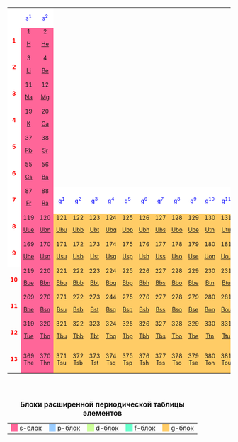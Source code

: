 <div style="overflow:auto">
<table border="0" cellpadding="0" cellspacing="1" style="font-size:90%; text-align:center">
<caption><b>Расширенная периодическая таблица элементов</b>
</caption>
<tbody><tr>
<td style="background-color:#FFFFFF" width="8%">
<p>&nbsp;&nbsp;&nbsp;&nbsp;&nbsp;
</p>
</td>
<td width="15%" style="background-color:#FFFFFF"><font color="#0000FF">s<sup>1</sup></font>
</td>
<td width="5%" style="background-color:#FFFFFF"><font color="#0000FF">s<sup>2</sup></font>
</td></tr>
<tr>
<td style="background-color:#FFFFFF" width="8%"><b><font color="#FF0000">1</font></b>
</td>
<td width="5%" style="background-color:#FF6699">1<br>
<p><a href="https://es.wikipedia.org/wiki/Hidr%C3%B3geno" title="Hidrógeno">H</a>
</p>
</td>
<td width="5%" style="background-color:#FF6699">2<br>
<p><a href="https://es.wikipedia.org/wiki/Helio" title="Helio">He</a>
</p>
</td>
<td width="2%" colspan="42">
</td>
<td width="5%" style="background-color:#FFFFFF"><font color="#0000FF">p<sup>1</sup></font>
</td>
<td width="5%" style="background-color:#FFFFFF"><font color="#0000FF">p<sup>2</sup></font>
</td>
<td width="5%" style="background-color:#FFFFFF"><font color="#0000FF">p<sup>3</sup></font>
</td>
<td width="5%" style="background-color:#FFFFFF"><font color="#0000FF">p<sup>4</sup></font>
</td>
<td width="5%" style="background-color:#FFFFFF"><font color="#0000FF">p<sup>5</sup></font>
</td>
<td width="5%" style="background-color:#FFFFFF"><font color="#0000FF">p<sup>6</sup></font>
</td></tr>
<tr>
<td style="background-color:#FFFFFF" width="8%"><b><font color="#FF0000">2</font></b>
</td>
<td width="5%" style="background-color:#FF6699">3<br>
<p><a href="https://es.wikipedia.org/wiki/Litio" title="Litio">Li</a>
</p>
</td>
<td width="5%" style="background-color:#FF6699">4<br>
<p><a href="https://es.wikipedia.org/wiki/Berilio" title="Berilio">Be</a>
</p>
</td>
<td width="2%" colspan="42">
</td>
<td width="5%" style="background-color:#99CCFF">5<br>
<p><a href="https://es.wikipedia.org/wiki/Boro" title="Boro">B</a>
</p>
</td>
<td width="5%" style="background-color:#99CCFF">6<br>
<p><a href="https://es.wikipedia.org/wiki/Carbono" title="Carbono">C</a>
</p>
</td>
<td width="5%" style="background-color:#99CCFF">7<br>
<p><a href="https://es.wikipedia.org/wiki/Nitr%C3%B3geno" title="Nitrógeno">N</a>
</p>
</td>
<td width="5%" style="background-color:#99CCFF">8<br>
<p><a href="https://es.wikipedia.org/wiki/Ox%C3%ADgeno" title="Oxígeno">O</a>
</p>
</td>
<td width="5%" style="background-color:#99CCFF">9<br>
<p><a href="https://es.wikipedia.org/wiki/Fl%C3%BAor" title="Flúor">F</a>
</p>
</td>
<td width="5%" style="background-color:#99CCFF">10<br>
<p><a href="https://es.wikipedia.org/wiki/Ne%C3%B3n" title="Neón">Ne</a>
</p>
</td></tr>
<tr>
<td style="background-color:#FFFFFF" width="8%"><b><font color="#FF0000">3</font></b>
</td>
<td width="5%" style="background-color:#FF6699">11<br>
<p><a href="https://es.wikipedia.org/wiki/Sodio" title="Sodio">Na</a>
</p>
</td>
<td width="5%" style="background-color:#FF6699">12<br>
<p><a href="https://es.wikipedia.org/wiki/Magnesio" title="Magnesio">Mg</a>
</p>
</td>
<td width="2%" colspan="32">
</td>
<td width="5%" style="background-color:#FFFFFF"><font color="#0000FF">d<sup>1</sup></font>
</td>
<td width="5%" style="background-color:#FFFFFF"><font color="#0000FF">d<sup>2</sup></font>
</td>
<td width="5%" style="background-color:#FFFFFF"><font color="#0000FF">d<sup>3</sup></font>
</td>
<td width="5%" style="background-color:#FFFFFF"><font color="#0000FF">d<sup>4</sup></font>
</td>
<td width="5%"><font color="#0000FF">d<sup>5</sup></font>
</td>
<td width="5%" style="background-color:#FFFFFF"><font color="#0000FF">d<sup>6</sup></font>
</td>
<td width="5%" style="background-color:#FFFFFF"><font color="#0000FF">d<sup>7</sup></font>
</td>
<td width="5%" style="background-color:#FFFFFF"><font color="#0000FF">d<sup>8</sup></font>
</td>
<td width="5%" style="background-color:#FFFFFF"><font color="#0000FF">d<sup>9</sup></font>
</td>
<td width="5%" style="background-color:#FFFFFF"><font color="#0000FF">d<sup>10</sup></font>
</td>
<td width="5%" style="background-color:#99CCFF">13<br>
<p><a href="https://es.wikipedia.org/wiki/Aluminio" title="Aluminio">Al</a>
</p>
</td>
<td width="5%" style="background-color:#99CCFF">14<br>
<p><a href="https://es.wikipedia.org/wiki/Silicio" title="Silicio">Si</a>
</p>
</td>
<td width="5%" style="background-color:#99CCFF">15<br>
<p><a href="https://es.wikipedia.org/wiki/F%C3%B3sforo" title="Fósforo">P</a>
</p>
</td>
<td width="5%" style="background-color:#99CCFF">16<br>
<p><a href="https://es.wikipedia.org/wiki/Azufre" title="Azufre">S</a>
</p>
</td>
<td width="5%" style="background-color:#99CCFF">17<br>
<p><a href="https://es.wikipedia.org/wiki/Cloro" title="Cloro">Cl</a>
</p>
</td>
<td width="5%" style="background-color:#99CCFF">18<br>
<p><a href="https://es.wikipedia.org/wiki/Arg%C3%B3n" title="Argón">Ar</a>
</p>
</td></tr>
<tr>
<td style="background-color:#FFFFFF" width="8%"><b><font color="#FF0000">4</font></b>
</td>
<td width="5%" style="background-color:#FF6699">19<br>
<p><a href="https://es.wikipedia.org/wiki/Potasio" title="Potasio">K</a>
</p>
</td>
<td width="5%" style="background-color:#FF6699">20<br>
<p><a href="https://es.wikipedia.org/wiki/Calcio" title="Calcio">Ca</a>
</p>
</td>
<td width="2%" colspan="32">
</td>
<td width="5%" style="background-color:#CCFF99">21<br>
<p><a href="https://es.wikipedia.org/wiki/Escandio" title="Escandio">Sc</a>
</p>
</td>
<td width="5%" style="background-color:#CCFF99">22<br>
<p><a href="https://es.wikipedia.org/wiki/Titanio" title="Titanio">Ti</a>
</p>
</td>
<td width="5%" style="background-color:#CCFF99">23<br>
<p><a href="https://es.wikipedia.org/wiki/Vanadio" title="Vanadio">V</a>
</p>
</td>
<td width="5%" style="background-color:#CCFF99">24<br>
<p><a href="https://es.wikipedia.org/wiki/Cromo" title="Cromo">Cr</a>
</p>
</td>
<td width="5%" style="background-color:#CCFF99">25<br>
<p><a href="https://es.wikipedia.org/wiki/Manganeso" title="Manganeso">Mn</a>
</p>
</td>
<td width="5%" style="background-color:#CCFF99">26<br>
<p><a href="https://es.wikipedia.org/wiki/Hierro" title="Hierro">Fe</a>
</p>
</td>
<td width="5%" style="background-color:#CCFF99">27<br>
<p><a href="https://es.wikipedia.org/wiki/Cobalto" title="Cobalto">Co</a>
</p>
</td>
<td width="5%" style="background-color:#CCFF99">28<br>
<p><a href="https://es.wikipedia.org/wiki/N%C3%ADquel" title="Níquel">Ni</a>
</p>
</td>
<td width="5%" style="background-color:#CCFF99">29<br>
<p><a href="https://es.wikipedia.org/wiki/Cobre" title="Cobre">Cu</a>
</p>
</td>
<td width="5%" style="background-color:#CCFF99">30<br>
<p><a href="https://es.wikipedia.org/wiki/Zinc" title="Zinc">Zn</a>
</p>
</td>
<td width="5%" style="background-color:#99CCFF">31<br>
<p><a href="https://es.wikipedia.org/wiki/Galio" title="Galio">Ga</a>
</p>
</td>
<td width="5%" style="background-color:#99CCFF">32<br>
<p><a href="https://es.wikipedia.org/wiki/Germanio" title="Germanio">Ge</a>
</p>
</td>
<td width="5%" style="background-color:#99CCFF">33<br>
<p><a href="https://es.wikipedia.org/wiki/Ars%C3%A9nico" title="Arsénico">As</a>
</p>
</td>
<td width="5%" style="background-color:#99CCFF">34<br>
<p><a href="https://es.wikipedia.org/wiki/Selenio" title="Selenio">Se</a>
</p>
</td>
<td width="5%" style="background-color:#99CCFF">35<br>
<p><a href="https://es.wikipedia.org/wiki/Bromo" title="Bromo">Br</a>
</p>
</td>
<td width="5%" style="background-color:#99CCFF">36<br>
<p><a href="https://es.wikipedia.org/wiki/Kript%C3%B3n" title="Kriptón">Kr</a>
</p>
</td></tr>
<tr>
<td style="background-color:#FFFFFF" width="8%"><b><font color="#FF0000">5</font></b>
</td>
<td width="5%" style="background-color:#FF6699">37<br>
<p><a href="https://es.wikipedia.org/wiki/Rubidio" title="Rubidio">Rb</a>
</p>
</td>
<td width="5%" style="background-color:#FF6699">38<br>
<p><a href="https://es.wikipedia.org/wiki/Estroncio" title="Estroncio">Sr</a>
</p>
</td>
<td width="2%" colspan="18">
</td>
<td width="5%" style="background-color:#FFFFFF"><font color="#0000FF">f<sup>1</sup></font>
</td>
<td width="5%" style="background-color:#FFFFFF"><font color="#0000FF">f<sup>2</sup></font>
</td>
<td width="5%" style="background-color:#FFFFFF"><font color="#0000FF">f<sup>3</sup></font>
</td>
<td width="5%" style="background-color:#FFFFFF"><font color="#0000FF">f<sup>4</sup></font>
</td>
<td width="5%" style="background-color:#FFFFFF"><font color="#0000FF">f<sup>5</sup></font>
</td>
<td width="5%" style="background-color:#FFFFFF"><font color="#0000FF">f<sup>6</sup></font>
</td>
<td width="5%" style="background-color:#FFFFFF"><font color="#0000FF">f<sup>7</sup></font>
</td>
<td width="5%" style="background-color:#FFFFFF"><font color="#0000FF">f<sup>8</sup></font>
</td>
<td width="5%" style="background-color:#FFFFFF"><font color="#0000FF">f<sup>9</sup></font>
</td>
<td width="5%" style="background-color:#FFFFFF"><font color="#0000FF">f<sup>10</sup></font>
</td>
<td width="5%" style="background-color:#FFFFFF"><font color="#0000FF">f<sup>11</sup></font>
</td>
<td width="5%" style="background-color:#FFFFFF"><font color="#0000FF">f<sup>12</sup></font>
</td>
<td width="5%" style="background-color:#FFFFFF"><font color="#0000FF">f<sup>13</sup></font>
</td>
<td width="5%" style="background-color:#FFFFFF"><font color="#0000FF">f<sup>14</sup></font>
</td>
<td width="5%" style="background-color:#CCFF99">39<br>
<p><a href="https://es.wikipedia.org/wiki/Itrio" title="Itrio">Y</a>
</p>
</td>
<td width="5%" style="background-color:#CCFF99">40<br>
<p><a href="https://es.wikipedia.org/wiki/Circonio" title="Circonio">Zr</a>
</p>
</td>
<td width="5%" style="background-color:#CCFF99">41<br>
<p><a href="https://es.wikipedia.org/wiki/Niobio" title="Niobio">Nb</a>
</p>
</td>
<td width="5%" style="background-color:#CCFF99">42<br>
<p><a href="https://es.wikipedia.org/wiki/Molibdeno" title="Molibdeno">Mo</a>
</p>
</td>
<td width="5%" style="background-color:#CCFF99">43<br>
<p><a href="https://es.wikipedia.org/wiki/Tecnecio" title="Tecnecio">Tc</a>
</p>
</td>
<td width="5%" style="background-color:#CCFF99">44<br>
<p><a href="https://es.wikipedia.org/wiki/Rutenio" title="Rutenio">Ru</a>
</p>
</td>
<td width="5%" style="background-color:#CCFF99">45<br>
<p><a href="https://es.wikipedia.org/wiki/Rodio" title="Rodio">Rh</a>
</p>
</td>
<td width="5%" style="background-color:#CCFF99">46<br>
<p><a href="https://es.wikipedia.org/wiki/Paladio" title="Paladio">Pd</a>
</p>
</td>
<td width="5%" style="background-color:#CCFF99">47<br>
<p><a href="https://es.wikipedia.org/wiki/Plata" title="Plata">Ag</a>
</p>
</td>
<td width="5%" style="background-color:#CCFF99">48<br>
<p><a href="https://es.wikipedia.org/wiki/Cadmio" title="Cadmio">Cd</a>
</p>
</td>
<td width="5%" style="background-color:#99CCFF">49<br>
<p><a href="https://es.wikipedia.org/wiki/Indio_(elemento)" title="Indio (elemento)">In</a>
</p>
</td>
<td width="5%" style="background-color:#99CCFF">50<br>
<p><a href="https://es.wikipedia.org/wiki/Esta%C3%B1o" title="Estaño">Sn</a>
</p>
</td>
<td width="5%" style="background-color:#99CCFF">51<br>
<p><a href="https://es.wikipedia.org/wiki/Antimonio" title="Antimonio">Sb</a>
</p>
</td>
<td width="5%" style="background-color:#99CCFF">52<br>
<p><a href="https://es.wikipedia.org/wiki/Telurio" title="Telurio">Te</a>
</p>
</td>
<td width="5%" style="background-color:#99CCFF">53<br>
<p><a href="https://es.wikipedia.org/wiki/Yodo" title="Yodo">I</a>
</p>
</td>
<td width="5%" style="background-color:#99CCFF">54<br>
<p><a href="https://es.wikipedia.org/wiki/Xen%C3%B3n" title="Xenón">Xe</a>
</p>
</td></tr>
<tr>
<td style="background-color:#FFFFFF" width="8%"><b><font color="#FF0000">6</font></b>
</td>
<td width="5%" style="background-color:#FF6699">55<br>
<p><a href="https://es.wikipedia.org/wiki/Cesio" title="Cesio">Cs</a>
</p>
</td>
<td width="5%" style="background-color:#FF6699">56<br>
<p><a href="https://es.wikipedia.org/wiki/Bario" title="Bario">Ba</a>
</p>
</td>
<td width="2%" colspan="18">
</td>
<td width="5%" style="background-color:#66FFCC">57<br>
<p><a href="https://es.wikipedia.org/wiki/Lantano" title="Lantano">La</a>
</p>
</td>
<td width="5%" style="background-color:#66FFCC">58<br>
<p><a href="https://es.wikipedia.org/wiki/Cerio" title="Cerio">Ce</a>
</p>
</td>
<td width="5%" style="background-color:#66FFCC">59<br>
<p><a href="https://es.wikipedia.org/wiki/Praseodimio" title="Praseodimio">Pr</a>
</p>
</td>
<td width="5%" style="background-color:#66FFCC">60<br>
<p><a href="https://es.wikipedia.org/wiki/Neodimio" title="Neodimio">Nd</a>
</p>
</td>
<td width="5%" style="background-color:#66FFCC">61<br>
<p><a href="https://es.wikipedia.org/wiki/Prometio" title="Prometio">Pm</a>
</p>
</td>
<td width="5%" style="background-color:#66FFCC">62<br>
<p><a href="https://es.wikipedia.org/wiki/Samario" title="Samario">Sm</a>
</p>
</td>
<td width="5%" style="background-color:#66FFCC">63<br>
<p><a href="https://es.wikipedia.org/wiki/Europio" title="Europio">Eu</a>
</p>
</td>
<td width="5%" style="background-color:#66FFCC">64<br>
<p><a href="https://es.wikipedia.org/wiki/Gadolinio" title="Gadolinio">Gd</a>
</p>
</td>
<td width="5%" style="background-color:#66FFCC">65<br>
<p><a href="https://es.wikipedia.org/wiki/Terbio" title="Terbio">Tb</a>
</p>
</td>
<td width="5%" style="background-color:#66FFCC">66<br>
<p><a href="https://es.wikipedia.org/wiki/Disprosio" title="Disprosio">Dy</a>
</p>
</td>
<td width="5%" style="background-color:#66FFCC">67<br>
<p><a href="https://es.wikipedia.org/wiki/Holmio" title="Holmio">Ho</a>
</p>
</td>
<td width="5%" style="background-color:#66FFCC">68<br>
<p><a href="https://es.wikipedia.org/wiki/Erbio" title="Erbio">Er</a>
</p>
</td>
<td width="5%" style="background-color:#66FFCC">69<br>
<p><a href="https://es.wikipedia.org/wiki/Tulio" title="Tulio">Tm</a>
</p>
</td>
<td width="5%" style="background-color:#66FFCC">70<br>
<p><a href="https://es.wikipedia.org/wiki/Iterbio" title="Iterbio">Yb</a>
</p>
</td>
<td width="5%" style="background-color:#CCFF99">71<br>
<p><a href="https://es.wikipedia.org/wiki/Lutecio" title="Lutecio">Lu</a>
</p>
</td>
<td width="5%" style="background-color:#CCFF99">72<br>
<p><a href="https://es.wikipedia.org/wiki/Hafnio" title="Hafnio">Hf</a>
</p>
</td>
<td width="5%" style="background-color:#CCFF99">73<br>
<p><a href="https://es.wikipedia.org/wiki/T%C3%A1ntalo_(elemento)" title="Tántalo (elemento)">Ta</a>
</p>
</td>
<td width="5%" style="background-color:#CCFF99">74<br>
<p><a href="https://es.wikipedia.org/wiki/Wolframio" class="mw-redirect" title="Wolframio">W</a>
</p>
</td>
<td width="5%" style="background-color:#CCFF99">75<br>
<p><a href="https://es.wikipedia.org/wiki/Renio" title="Renio">Re</a>
</p>
</td>
<td width="5%" style="background-color:#CCFF99">76<br>
<p><a href="https://es.wikipedia.org/wiki/Osmio" title="Osmio">Os</a>
</p>
</td>
<td width="5%" style="background-color:#CCFF99">77<br>
<p><a href="https://es.wikipedia.org/wiki/Iridio" title="Iridio">Ir</a>
</p>
</td>
<td width="5%" style="background-color:#CCFF99">78<br>
<p><a href="https://es.wikipedia.org/wiki/Platino" title="Platino">Pt</a>
</p>
</td>
<td width="5%" style="background-color:#CCFF99">79<br>
<p><a href="https://es.wikipedia.org/wiki/Oro" title="Oro">Au</a>
</p>
</td>
<td width="5%" style="background-color:#CCFF99">80<br>
<p><a href="https://es.wikipedia.org/wiki/Mercurio_(elemento)" title="Mercurio (elemento)">Hg</a>
</p>
</td>
<td width="5%" style="background-color:#99CCFF">81<br>
<p><a href="https://es.wikipedia.org/wiki/Talio" title="Talio">Tl</a>
</p>
</td>
<td width="5%" style="background-color:#99CCFF">82<br>
<p><a href="https://es.wikipedia.org/wiki/Plomo" title="Plomo">Pb</a>
</p>
</td>
<td width="5%" style="background-color:#99CCFF">83<br>
<p><a href="https://es.wikipedia.org/wiki/Bismuto" title="Bismuto">Bi</a>
</p>
</td>
<td width="5%" style="background-color:#99CCFF">84<br>
<p><a href="https://es.wikipedia.org/wiki/Polonio" title="Polonio">Po</a>
</p>
</td>
<td width="5%" style="background-color:#99CCFF">85<br>
<p><a href="https://es.wikipedia.org/wiki/%C3%81stato" class="mw-redirect" title="Ástato">At</a>
</p>
</td>
<td width="5%" style="background-color:#99CCFF">86<br>
<p><a href="https://es.wikipedia.org/wiki/Rad%C3%B3n" title="Radón">Rn</a>
</p>
</td></tr>
<tr>
<td style="background-color:#FFFFFF" width="8%"><b><font color="#FF0000">7</font></b>
</td>
<td width="5%" style="background-color:#FF6699">87<br>
<p><a href="https://es.wikipedia.org/wiki/Francio" title="Francio">Fr</a>
</p>
</td>
<td width="5%" style="background-color:#FF6699">88<br>
<p><a href="https://es.wikipedia.org/wiki/Radio_(elemento)" title="Radio (elemento)">Ra</a>
</p>
</td>
<td width="5%" style="background-color:#FFFFFF"><font color="#0000FF">g<sup>1</sup></font>
</td>
<td width="5%" style="background-color:#FFFFFF"><font color="#0000FF">g<sup>2</sup></font>
</td>
<td width="5%" style="background-color:#FFFFFF"><font color="#0000FF">g<sup>3</sup></font>
</td>
<td width="5%" style="background-color:#FFFFFF"><font color="#0000FF">g<sup>4</sup></font>
</td>
<td width="5%" style="background-color:#FFFFFF"><font color="#0000FF">g<sup>5</sup></font>
</td>
<td width="5%" style="background-color:#FFFFFF"><font color="#0000FF">g<sup>6</sup></font>
</td>
<td width="5%" style="background-color:#FFFFFF"><font color="#0000FF">g<sup>7</sup></font>
</td>
<td width="5%" style="background-color:#FFFFFF"><font color="#0000FF">g<sup>8</sup></font>
</td>
<td width="5%" style="background-color:#FFFFFF"><font color="#0000FF">g<sup>9</sup></font>
</td>
<td width="5%" style="background-color:#FFFFFF"><font color="#0000FF">g<sup>10</sup></font>
</td>
<td width="5%" style="background-color:#FFFFFF"><font color="#0000FF">g<sup>11</sup></font>
</td>
<td width="5%" style="background-color:#FFFFFF"><font color="#0000FF">g<sup>12</sup></font>
</td>
<td width="5%" style="background-color:#FFFFFF"><font color="#0000FF">g<sup>13</sup></font>
</td>
<td width="5%" style="background-color:#FFFFFF"><font color="#0000FF">g<sup>14</sup></font>
</td>
<td width="5%" style="background-color:#FFFFFF"><font color="#0000FF">g<sup>15</sup></font>
</td>
<td width="5%" style="background-color:#FFFFFF"><font color="#0000FF">g<sup>16</sup></font>
</td>
<td width="5%" style="background-color:#FFFFFF"><font color="#0000FF">g<sup>17</sup></font>
</td>
<td width="5%" style="background-color:#FFFFFF"><font color="#0000FF">g<sup>18</sup></font>
</td>
<td width="5%" style="background-color:#66FFCC">89<br>
<p><a href="https://es.wikipedia.org/wiki/Actinio" title="Actinio">Ac</a>
</p>
</td>
<td width="5%" style="background-color:#66FFCC">90<br>
<p><a href="https://es.wikipedia.org/wiki/Torio" title="Torio">Th</a>
</p>
</td>
<td width="5%" style="background-color:#66FFCC">91<br>
<p><a href="https://es.wikipedia.org/wiki/Protactinio" title="Protactinio">Pa</a>
</p>
</td>
<td width="5%" style="background-color:#66FFCC">92<br>
<p><a href="https://es.wikipedia.org/wiki/Uranio" title="Uranio">U</a>
</p>
</td>
<td width="5%" style="background-color:#66FFCC">93<br>
<p><a href="https://es.wikipedia.org/wiki/Neptunio" title="Neptunio">Np</a>
</p>
</td>
<td width="5%" style="background-color:#66FFCC">94<br>
<p><a href="https://es.wikipedia.org/wiki/Plutonio" title="Plutonio">Pu</a>
</p>
</td>
<td width="5%" style="background-color:#66FFCC">95<br>
<p><a href="https://es.wikipedia.org/wiki/Americio" title="Americio">Am</a>
</p>
</td>
<td width="5%" style="background-color:#66FFCC">96<br>
<p><a href="https://es.wikipedia.org/wiki/Curio" title="Curio">Cm</a>
</p>
</td>
<td width="5%" style="background-color:#66FFCC">97<br>
<p><a href="https://es.wikipedia.org/wiki/Berkelio" title="Berkelio">Bk</a>
</p>
</td>
<td width="5%" style="background-color:#66FFCC">98<br>
<p><a href="https://es.wikipedia.org/wiki/Californio" title="Californio">Cf</a>
</p>
</td>
<td width="5%" style="background-color:#66FFCC">99<br>
<p><a href="https://es.wikipedia.org/wiki/Einstenio" title="Einstenio">Es</a>
</p>
</td>
<td width="5%" style="background-color:#66FFCC">100<br>
<p><a href="https://es.wikipedia.org/wiki/Fermio" title="Fermio">Fm</a>
</p>
</td>
<td width="5%" style="background-color:#66FFCC">101<br>
<p><a href="https://es.wikipedia.org/wiki/Mendelevio" title="Mendelevio">Md</a>
</p>
</td>
<td width="5%" style="background-color:#66FFCC">102<br>
<p><a href="https://es.wikipedia.org/wiki/Nobelio" title="Nobelio">No</a>
</p>
</td>
<td width="5%" style="background-color:#CCFF99">103<br>
<p><a href="https://es.wikipedia.org/wiki/Lawrencio" title="Lawrencio">Lr</a>
</p>
</td>
<td width="5%" style="background-color:#CCFF99">104<br>
<p><a href="https://es.wikipedia.org/wiki/Rutherfordio" title="Rutherfordio">Rf</a>
</p>
</td>
<td width="5%" style="background-color:#CCFF99">105<br>
<p><a href="https://es.wikipedia.org/wiki/Dubnio" title="Dubnio">Db</a>
</p>
</td>
<td width="5%" style="background-color:#CCFF99">106<br>
<p><a href="https://es.wikipedia.org/wiki/Seaborgio" title="Seaborgio">Sg</a>
</p>
</td>
<td width="5%" style="background-color:#CCFF99">107<br>
<p><a href="https://es.wikipedia.org/wiki/Bohrio" title="Bohrio">Bh</a>
</p>
</td>
<td width="5%" style="background-color:#CCFF99">108<br>
<p><a href="https://es.wikipedia.org/wiki/Hasio" title="Hasio">Hs</a>
</p>
</td>
<td width="5%" style="background-color:#CCFF99">109<br>
<p><a href="https://es.wikipedia.org/wiki/Meitnerio" title="Meitnerio">Mt</a>
</p>
</td>
<td width="5%" style="background-color:#CCFF99">110<br>
<p><a href="https://es.wikipedia.org/wiki/Darmstatio" title="Darmstatio">Ds</a>
</p>
</td>
<td width="5%" style="background-color:#CCFF99">111<br>
<p><a href="https://es.wikipedia.org/wiki/Roentgenio" title="Roentgenio">Rg</a>
</p>
</td>
<td width="5%" style="background-color:#CCFF99">112<br>
<p><a href="https://es.wikipedia.org/wiki/Copernicio" title="Copernicio">Cn</a>
</p>
</td>
<td width="5%" style="background-color:#99CCFF">113<br>
<p><a href="https://es.wikipedia.org/wiki/Nihonio" title="Nihonio">Nh</a>
</p>
</td>
<td width="5%" style="background-color:#99CCFF">114<br>
<p><a href="https://es.wikipedia.org/wiki/Flerovio" title="Flerovio">Fl</a>
</p>
</td>
<td width="5%" style="background-color:#99CCFF">115<br>
<p><a href="https://es.wikipedia.org/wiki/Moscovio" title="Moscovio">Mc</a>
</p>
</td>
<td width="5%" style="background-color:#99CCFF">116<br>
<p><a href="https://es.wikipedia.org/wiki/Livermorio" title="Livermorio">Lv</a>
</p>
</td>
<td width="5%" style="background-color:#99CCFF">117<br>
<p><a href="https://es.wikipedia.org/wiki/Teneso" title="Teneso">Ts</a>
</p>
</td>
<td width="5%" style="background-color:#99CCFF">118<br>
<p><a href="https://es.wikipedia.org/wiki/Oganes%C3%B3n" title="Oganesón">Og</a>
</p>
</td></tr>
<tr>
<td style="background-color:#FFFFFF" width="8%"><b><font color="#FF0000">8</font></b>
</td>
<td width="5%" style="background-color:#FF6699">119<br>
<p><a href="https://es.wikipedia.org/wiki/Ununennio" title="Ununennio">Uue</a>
</p>
</td>
<td width="5%" style="background-color:#FF6699">120<br>
<p><a href="https://en.wikipedia.org/wiki/Unbinilium" title="Unbinilio">Ubn</a>
</p>
</td>
<td width="5%" style="background-color:#FFCC66">121<br>
<p><a href="https://es.wikipedia.org/wiki/Unbiunio" title="Unbiunio">Ubu</a>
</p>
</td>
<td width="5%" style="background-color:#FFCC66">122<br>
<p><a href="https://es.wikipedia.org/wiki/Unbibio" title="Unbibio">Ubb</a>
</p>
</td>
<td width="5%" style="background-color:#FFCC66">123<br>
<p><a href="https://es.wikipedia.org/wiki/Unbitrio" title="Unbitrio">Ubt</a>
</p>
</td>
<td width="5%" style="background-color:#FFCC66">124<br>
<p><a href="https://es.wikipedia.org/wiki/Unbiquadio" title="Unbiquadio">Ubq</a>
</p>
</td>
<td width="5%" style="background-color:#FFCC66">125<br>
<p><a href="https://es.wikipedia.org/wiki/Unbipentio" title="Unbipentio">Ubp</a>
</p>
</td>
<td width="5%" style="background-color:#FFCC66">126<br>
<p><a href="https://es.wikipedia.org/wiki/Unbihexio" title="Unbihexio">Ubh</a>
</p>
</td>
<td width="5%" style="background-color:#FFCC66">127<br>
<p><a href="https://es.wikipedia.org/wiki/Unbiseptio" title="Unbiseptio">Ubs</a>
</p>
</td>
<td width="5%" style="background-color:#FFCC66">128<br>
<p><a href="https://es.wikipedia.org/wiki/Unbioctio" title="Unbioctio">Ubo</a>
</p>
</td>
<td width="5%" style="background-color:#FFCC66">129<br>
<p><a href="https://es.wikipedia.org/wiki/Unbiennio" title="Unbiennio">Ube</a>
</p>
</td>
<td width="5%" style="background-color:#FFCC66">130<br>
<p><a href="https://es.wikipedia.org/wiki/Untrinilio" title="Untrinilio">Utn</a>
</p>
</td>
<td width="5%" style="background-color:#FFCC66">131<br>
<p><a href="https://es.wikipedia.org/wiki/Untriunio" class="mw-redirect" title="Untriunio">Utu</a>
</p>
</td>
<td width="5%" style="background-color:#FFCC66">132<br>
<p><a href="https://es.wikipedia.org/wiki/Untribio" class="mw-redirect" title="Untribio">Utb</a>
</p>
</td>
<td width="5%" style="background-color:#FFCC66">133<br>
<p><a href="https://es.wikipedia.org/wiki/Untritrio" class="mw-redirect" title="Untritrio">Utt</a>
</p>
</td>
<td width="5%" style="background-color:#FFCC66">134<br>
<p><a href="https://es.wikipedia.org/wiki/Untricuadio" class="mw-redirect" title="Untricuadio">Utq</a>
</p>
</td>
<td width="5%" style="background-color:#FFCC66">135<br>
<p><a href="https://es.wikipedia.org/wiki/Untripentio" class="mw-redirect" title="Untripentio">Utp</a>
</p>
</td>
<td width="5%" style="background-color:#FFCC66">136<br>
<p><a href="https://es.wikipedia.org/wiki/Untrihexio" class="mw-redirect" title="Untrihexio">Uth</a>
</p>
</td>
<td width="5%" style="background-color:#FFCC66">137<br>
<p><a href="https://es.wikipedia.org/wiki/Untriseptio" class="mw-redirect" title="Untriseptio">Uts</a>
</p>
</td>
<td width="5%" style="background-color:#FFCC66">138<br>
<p><a href="https://es.wikipedia.org/wiki/Untrioctio" title="Untrioctio">Uto</a>
</p>
</td>
<td width="5%" style="background-color:#66FFCC">139<br>
<p><a href="https://es.wikipedia.org/wiki/Untriennio" title="Untriennio">Ute</a>
</p>
</td>
<td width="5%" style="background-color:#66FFCC">140<br>
<p><a href="https://es.wikipedia.org/wiki/Unquadnilio" title="Unquadnilio">Uqn</a>
</p>
</td>
<td width="5%" style="background-color:#66FFCC">141<br>
<p><a href="https://es.wikipedia.org/wiki/Unquadunio" class="mw-redirect" title="Unquadunio">Uqu</a>
</p>
</td>
<td width="5%" style="background-color:#66FFCC">142<br>
<p><a href="https://es.wikipedia.org/wiki/Unquadbio" class="mw-redirect" title="Unquadbio">Uqb</a>
</p>
</td>
<td width="5%" style="background-color:#66FFCC">143<br>
<p><a href="https://es.wikipedia.org/wiki/Unquadtrio" class="mw-redirect" title="Unquadtrio">Uqt</a>
</p>
</td>
<td width="5%" style="background-color:#66FFCC">144<br>
<p><a href="https://es.wikipedia.org/wiki/Unquadquadio" class="mw-redirect" title="Unquadquadio">Uqq</a>
</p>
</td>
<td width="5%" style="background-color:#66FFCC">145<br>
<p><a href="https://es.wikipedia.org/wiki/Unquadpentio" class="mw-redirect" title="Unquadpentio">Uqp</a>
</p>
</td>
<td width="5%" style="background-color:#66FFCC">146<br>
<p><a href="https://es.wikipedia.org/wiki/Unquadhexio" class="mw-redirect" title="Unquadhexio">Uqh</a>
</p>
</td>
<td width="5%" style="background-color:#66FFCC">147<br>
<p><a href="https://es.wikipedia.org/wiki/Unquadseptio" class="mw-redirect" title="Unquadseptio">Uqs</a>
</p>
</td>
<td width="5%" style="background-color:#66FFCC">148<br>
<p><a href="https://es.wikipedia.org/wiki/Unquadoctio" class="mw-redirect" title="Unquadoctio">Uqo</a>
</p>
</td>
<td width="5%" style="background-color:#66FFCC">149<br>
<p><a href="https://es.wikipedia.org/wiki/Unquadennio" class="mw-redirect" title="Unquadennio">Uqe</a>
</p>
</td>
<td width="5%" style="background-color:#66FFCC">150<br>
<p><a href="https://es.wikipedia.org/wiki/Unpentnilio" class="mw-redirect" title="Unpentnilio">Upn</a>
</p>
</td>
<td width="5%" style="background-color:#66FFCC">151<br>
<p><a href="https://es.wikipedia.org/wiki/Unpentunio" class="mw-redirect" title="Unpentunio">Upu</a>
</p>
</td>
<td width="5%" style="background-color:#66FFCC">152<br>
<p><a href="https://es.wikipedia.org/wiki/Unpentbio" class="mw-redirect" title="Unpentbio">Upb</a>
</p>
</td>
<td width="5%" style="background-color:#CCFF99">153<br>
<p><a href="https://es.wikipedia.org/wiki/Unpenttrio" class="mw-redirect" title="Unpenttrio">Upt</a>
</p>
</td>
<td width="5%" style="background-color:#CCFF99">154<br>
<p><a href="https://es.wikipedia.org/wiki/Unpentquadio" class="mw-redirect" title="Unpentquadio">Upq</a>
</p>
</td>
<td width="5%" style="background-color:#CCFF99">155<br>
<p><a href="https://es.wikipedia.org/wiki/Unpentpentio" class="mw-redirect" title="Unpentpentio">Upp</a>
</p>
</td>
<td width="5%" style="background-color:#CCFF99">156<br>
<p><a href="https://es.wikipedia.org/wiki/Unpenthexio" class="mw-redirect" title="Unpenthexio">Uph</a>
</p>
</td>
<td width="5%" style="background-color:#CCFF99">157<br>
<p><a href="https://es.wikipedia.org/wiki/Unpentseptio" class="mw-redirect" title="Unpentseptio">Ups</a>
</p>
</td>
<td width="5%" style="background-color:#CCFF99">158<br>
<p><a href="https://es.wikipedia.org/wiki/Unpentoctio" class="mw-redirect" title="Unpentoctio">Upo</a>
</p>
</td>
<td width="5%" style="background-color:#CCFF99">159<br>
<p><a href="https://es.wikipedia.org/wiki/Unpentennio" class="mw-redirect" title="Unpentennio">Upe</a>
</p>
</td>
<td width="5%" style="background-color:#CCFF99">160<br>
<p><a href="https://es.wikipedia.org/wiki/Unhexnilio" class="mw-redirect" title="Unhexnilio">Uhn</a>
</p>
</td>
<td width="5%" style="background-color:#CCFF99">161<br>
<p><a href="https://es.wikipedia.org/wiki/Unhexunio" class="mw-redirect" title="Unhexunio">Uhu</a>
</p>
</td>
<td width="5%" style="background-color:#CCFF99">162<br>
<p><a href="https://es.wikipedia.org/wiki/Unhexbio" class="mw-redirect" title="Unhexbio">Uhb</a>
</p>
</td>
<td width="5%" style="background-color:#99CCFF">163<br>
<p><a href="https://es.wikipedia.org/wiki/Unhextrio" class="mw-redirect" title="Unhextrio">Uht</a>
</p>
</td>
<td width="5%" style="background-color:#99CCFF">164<br>
<p><a href="https://es.wikipedia.org/wiki/Unhexquadio" class="mw-redirect" title="Unhexquadio">Uhq</a>
</p>
</td>
<td width="5%" style="background-color:#99CCFF">165<br>
<p><a href="https://es.wikipedia.org/wiki/Unhexpentio" class="mw-redirect" title="Unhexpentio">Uhp</a>
</p>
</td>
<td width="5%" style="background-color:#99CCFF">166<br>
<p><a href="https://es.wikipedia.org/wiki/Unhexhexio" class="mw-redirect" title="Unhexhexio">Uhh</a>
</p>
</td>
<td width="5%" style="background-color:#99CCFF">167<br>
<p><a href="https://es.wikipedia.org/wiki/Unhexseptio" class="mw-redirect" title="Unhexseptio">Uhs</a>
</p>
</td>
<td width="5%" style="background-color:#99CCFF">168<br>
<p><a href="https://simple.wikipedia.org/wiki/Unhexoctium" class="mw-redirect" title="Unhexoctio">Uho</a>
</p>
</td></tr>
<tr>
<td style="background-color:#FFFFFF" width="8%"><b><font color="#FF0000">9</font></b>
</td>
<td width="5%" style="background-color:#FF6699">169<br>
<p><a href="https://es.wikipedia.org/wiki/Unhexennio" class="mw-redirect" title="Unhexennio">Uhe</a>
</p>
</td>
<td width="5%" style="background-color:#FF6699">170<br>
<p><a href="https://es.wikipedia.org/wiki/Unseptnilio" class="mw-redirect" title="Unseptnilio">Usn</a>
</p>
</td>
<td width="5%" style="background-color:#FFCC66">171<br>
<p><a href="https://es.wikipedia.org/wiki/Unseptunio" class="mw-redirect" title="Unseptunio">Usu</a>
</p>
</td>
<td width="5%" style="background-color:#FFCC66">172<br>
<p><a href="https://es.wikipedia.org/wiki/Unseptbio" class="mw-redirect" title="Unseptbio">Usb</a>
</p>
</td>
<td width="5%" style="background-color:#FFCC66">173<br>
<p><a href="https://es.wikipedia.org/w/index.php?title=Unsepttrio&amp;action=edit&amp;redlink=1" class="new" title="Unsepttrio (aún no redactado)">Ust</a>
</p>
</td>
<td width="5%" style="background-color:#FFCC66">174<br>
<p><a href="https://es.wikipedia.org/wiki/Unseptquadio" class="mw-redirect" title="Unseptquadio">Usq</a>
</p>
</td>
<td width="5%" style="background-color:#FFCC66">175<br>
<p><a href="https://periodictableofelements.fandom.com/wiki/Unseptpentium" class="mw-redirect" title="Unseptpentio">Usp</a>
</p>
</td>
<td width="5%" style="background-color:#FFCC66">176<br>
<p><a href="https://periodictableofelements.fandom.com/wiki/Unsepthexium" class="new" title="Unsepthexio (aún no redactado)">Ush</a>
</p>
</td>
<td width="5%" style="background-color:#FFCC66">177<br>
<p><a href="https://periodictableofelements.fandom.com/wiki/Unseptseptium" class="new" title="Unseptseptio (aún no redactado)">Uss</a>
</p>
</td>
<td width="5%" style="background-color:#FFCC66">178<br>
<p><a href="https://periodictableofelements.fandom.com/wiki/Unseptoctium" class="new" title="Unseptoctio (aún no redactado)">Uso</a>
</p>
</td>
<td width="5%" style="background-color:#FFCC66">179<br>
<p><a href="https://periodictableofelements.fandom.com/wiki/Unseptennium" class="new" title="Unseptennio (aún no redactado)">Use</a>
</p>
</td>
<td width="5%" style="background-color:#FFCC66">180<br>
<p><a href="https://periodictableofelements.fandom.com/wiki/Unoctnilium" class="new" title="Unoctnilio (aún no redactado)">Uon</a>
</p>
</td>
<td width="5%" style="background-color:#FFCC66">181<br>
<p><a href="https://periodictableofelements.fandom.com/wiki/Unoctunium" class="new" title="Unoctunio (aún no redactado)">Uou</a>
</p>
</td>
<td width="5%" style="background-color:#FFCC66">182<br>
<p><a href="https://periodictableofelements.fandom.com/wiki/Unoctbium" class="new" title="Unoctbio (aún no redactado)">Uob</a>
</p>
</td>
<td width="5%" style="background-color:#FFCC66">183<br>
<p><a href="https://periodictableofelements.fandom.com/wiki/Unocttrium" class="new" title="Unocttrio (aún no redactado)">Uot</a>
</p>
</td>
<td width="5%" style="background-color:#FFCC66">184<br>
<p><a href="https://periodictableofelements.fandom.com/wiki/Unoctquadium" class="new" title="Unoctquadio (aún no redactado)">Uoq</a>
</p>
</td>
<td width="5%" style="background-color:#FFCC66">185<br>
<p><a href="https://periodictableofelements.fandom.com/wiki/Unoctpentium" class="new" title="Unoctpentio (aún no redactado)">Uop</a>
</p>
</td>
<td width="5%" style="background-color:#FFCC66">186<br>
<p><a href="https://periodictableofelements.fandom.com/wiki/Unocthexium" class="new" title="Unocthexio (aún no redactado)">Uoh</a>
</p>
</td>
<td width="5%" style="background-color:#FFCC66">187<br>
<p><a href="https://periodictableofelements.fandom.com/wiki/Unoctseptium" class="new" title="Unoctseptio (aún no redactado)">Uos</a>
</p>
</td>
<td width="5%" style="background-color:#FFCC66">188<br>
<p><a href="https://periodictableofelements.fandom.com/wiki/Unoctoctium" class="new" title="Unoctoctio (aún no redactado)">Uoo</a>
</p>
</td>
<td width="5%" style="background-color:#66FFCC">189<br>
<p><a href="https://periodictableofelements.fandom.com/wiki/Unoctennium" class="new" title="Unoctennio (aún no redactado)">Uoe</a>
</p>
</td>
<td width="5%" style="background-color:#66FFCC">190<br>
<p><a href="https://periodictableofelements.fandom.com/wiki/Unennilium" class="new" title="Unennnilio (aún no redactado)">Uen</a>
</p>
</td>
<td width="5%" style="background-color:#66FFCC">191<br>
<p><a href="https://periodictableofelements.fandom.com/wiki/Unennunium" class="new" title="Unennunio (aún no redactado)">Ueu</a>
</p>
</td>
<td width="5%" style="background-color:#66FFCC">192<br>
<p><a href="https://periodictableofelements.fandom.com/wiki/Unennbium" class="new" title="Unennbio (aún no redactado)">Ueb</a>
</p>
</td>
<td width="5%" style="background-color:#66FFCC">193<br>
<p><a href="https://periodictableofelements.fandom.com/wiki/Unenntrium" class="new" title="Unenntrio (aún no redactado)">Uet</a>
</p>
</td>
<td width="5%" style="background-color:#66FFCC">194<br>
<p><a href="https://periodictableofelements.fandom.com/wiki/Unennquadium" class="new" title="Unennquadio (aún no redactado)">Ueq</a>
</p>
</td>
<td width="5%" style="background-color:#66FFCC">195<br>
<p><a href="https://periodictableofelements.fandom.com/wiki/Unennpentium" class="new" title="Unennpentio (aún no redactado)">Uep</a>
</p>
</td>
<td width="5%" style="background-color:#66FFCC">196<br>
<p><a href="https://periodictableofelements.fandom.com/wiki/Unennhexium" class="new" title="Unennhexio (aún no redactado)">Ueh</a>
</p>
</td>
<td width="5%" style="background-color:#66FFCC">197<br>
<p><a href="https://periodictableofelements.fandom.com/wiki/Unennseptium" class="new" title="Unennseptio (aún no redactado)">Ues</a>
</p>
</td>
<td width="5%" style="background-color:#66FFCC">198<br>
<p><a href="https://periodictableofelements.fandom.com/wiki/Unennoctium" class="new" title="Unennoctio (aún no redactado)">Ueo</a>
</p>
</td>
<td width="5%" style="background-color:#66FFCC">199<br>
<p><a href="https://periodictableofelements.fandom.com/wiki/Unennennium" class="new" title="Unennennio (aún no redactado)">Uee</a>
</p>
</td>
<td width="5%" style="background-color:#66FFCC">200<br>
<p><a href="https://periodictableofelements.fandom.com/wiki/Binilnilium" class="mw-redirect" title="Binilnilio">Bnn</a>
</p>
</td>
<td width="5%" style="background-color:#66FFCC">201<br>
<p><a href="https://periodictableofelements.fandom.com/wiki/Binilunium" class="new" title="Binilunio (aún no redactado)">Bnu</a>
</p>
</td>
<td width="5%" style="background-color:#66FFCC">202<br>
<p><a href="https://periodictableofelements.fandom.com/wiki/Binilbium" class="new" title="Binilbio (aún no redactado)">Bnb</a>
</p>
</td>
<td width="5%" style="background-color:#CCFF99">203<br>
<p><a href="https://periodictableofelements.fandom.com/wiki/Biniltrium" class="new" title="Biniltrio (aún no redactado)">Bnt</a>
</p>
</td>
<td width="5%" style="background-color:#CCFF99">204<br>
<p><a href="https://periodictableofelements.fandom.com/wiki/Binilquadium" class="new" title="Binilquadio (aún no redactado)">Bnq</a>
</p>
</td>
<td width="5%" style="background-color:#CCFF99">205<br>
<p><a href="https://periodictableofelements.fandom.com/wiki/Binilpentium" class="new" title="Binilpentio (aún no redactado)">Bnp</a>
</p>
</td>
<td width="5%" style="background-color:#CCFF99">206<br>
<p><a href="https://periodictableofelements.fandom.com/wiki/Binilhexium" class="new" title="Binilhexio (aún no redactado)">Bnh</a>
</p>
</td>
<td width="5%" style="background-color:#CCFF99">207<br>
<p><a href="https://periodictableofelements.fandom.com/wiki/Binilseptium" class="new" title="Binilseptio (aún no redactado)">Bns</a>
</p>
</td>
<td width="5%" style="background-color:#CCFF99">208<br>
<p><a href="https://periodictableofelements.fandom.com/wiki/Biniloctium" class="mw-redirect" title="Biniloctio">Bno</a>
</p>
</td>
<td width="5%" style="background-color:#CCFF99">209<br>
<p><a href="https://periodictableofelements.fandom.com/wiki/Binilennium" class="new" title="Binilennio (aún no redactado)">Bne</a>
</p>
</td>
<td width="5%" style="background-color:#CCFF99">210<br>
<p><a href="https://periodictableofelements.fandom.com/wiki/Biunnilium" class="new" title="Biunnilio (aún no redactado)">Bun</a>
</p>
</td>
<td width="5%" style="background-color:#CCFF99">211<br>
<p><a href="https://periodictableofelements.fandom.com/wiki/Biununium" class="new" title="Biununio (aún no redactado)">Buu</a>
</p>
</td>
<td width="5%" style="background-color:#CCFF99">212<br>
<p><a href="https://periodictableofelements.fandom.com/wiki/Biunbium" class="new" title="Biunbio (aún no redactado)">Bub</a>
</p>
</td>
<td width="5%" style="background-color:#99CCFF">213<br>
<p><a href="https://periodictableofelements.fandom.com/wiki/Biuntrium" class="new" title="Biuntrio (aún no redactado)">But</a>
</p>
</td>
<td width="5%" style="background-color:#99CCFF">214<br>
<p><a href="https://periodictableofelements.fandom.com/wiki/Biunquadium" class="new" title="Biunquadio (aún no redactado)">Buq</a>
</p>
</td>
<td width="5%" style="background-color:#99CCFF">215<br>
<p><a href="https://periodictableofelements.fandom.com/wiki/Biunpentium" class="new" title="Biunpentio (aún no redactado)">Bup</a>
</p>
</td>
<td width="5%" style="background-color:#99CCFF">216<br>
<p><a href="https://periodictableofelements.fandom.com/wiki/Biunhexium" class="new" title="Biunhexio (aún no redactado)">Buh</a>
</p>
</td>
<td width="5%" style="background-color:#99CCFF">217<br>
<p><a href="https://periodictableofelements.fandom.com/wiki/Biunseptium" class="mw-redirect" title="Biunseptio">Bus</a>
</p>
</td>
<td width="5%" style="background-color:#99CCFF">218<br>
<p><a href="https://periodictableofelements.fandom.com/wiki/Biunoctium" class="mw-redirect" title="Biunoctio">Buo</a>
</td></tr>
<tr>
<td style="width:8%; color:#F00"><b>10</b>
</td>
<td style="width:5%; background-color:#F69">219<br>
<p><a href="https://periodictableofelements.fandom.com/wiki/Biunennium" class="mw-redirect" title="Biunoctio">Bue</a>
</p>
</td>
<td style="width:5%; background-color:#F69">220<br>
<p><a href="https://periodictableofelements.fandom.com/wiki/Biunennium" class="mw-redirect" title="Biunoctio">Bbn</a>
</p>
</td>
<td style="width:5%; background-color:#FC6">221<br>
<p><a href="https://periodictableofelements.fandom.com/wiki/Biunennium" class="mw-redirect" title="Biunoctio">Bbu</a>
</p>
</td>
<td style="width:5%; background-color:#FC6">222<br>
<p><a href="https://periodictableofelements.fandom.com/wiki/Biunennium" class="mw-redirect" title="Biunoctio">Bbb</a>
</p>
</td>
<td style="width:5%; background-color:#FC6">223<br>
<p><a href="https://periodictableofelements.fandom.com/wiki/Biunennium" class="mw-redirect" title="Biunoctio">Bbt</a>
</p>
</td>
<td style="width:5%; background-color:#FC6">224<br>
<p><a href="https://periodictableofelements.fandom.com/wiki/Biunennium" class="mw-redirect" title="Biunoctio">Bbq</a>
</p>
</td>
<td style="width:5%; background-color:#FC6">225<br>
<p><a href="https://periodictableofelements.fandom.com/wiki/Biunennium" class="mw-redirect" title="Biunoctio">Bbp</a>
</p>
</td>
<td style="width:5%; background-color:#FC6">226<br>
<p><a href="https://periodictableofelements.fandom.com/wiki/Biunennium" class="mw-redirect" title="Biunoctio">Bbh</a>
</p>
</td>
<td style="width:5%; background-color:#FC6">227<br>
<p><a href="https://periodictableofelements.fandom.com/wiki/Biunennium" class="mw-redirect" title="Biunoctio">Bbs</a>
</p>
</td>
<td style="width:5%; background-color:#FC6">228<br>
<p><a href="https://periodictableofelements.fandom.com/wiki/Biunennium" class="mw-redirect" title="Biunoctio">Bbo</a>
</p>
</td>
<td style="width:5%; background-color:#FC6">229<br>
<p><a href="https://periodictableofelements.fandom.com/wiki/Biunennium" class="mw-redirect" title="Biunoctio">Bbe</a>
</p>
</td>
<td style="width:5%; background-color:#FC6">230<br>
<p><a href="https://periodictableofelements.fandom.com/wiki/Biunennium" class="mw-redirect" title="Biunoctio">Btn</a>
</p>
</td>
<td style="width:5%; background-color:#FC6">231<br>
<p><a href="https://periodictableofelements.fandom.com/wiki/Biunennium" class="mw-redirect" title="Biunoctio">Btu</a>
</p>
</td>
<td style="width:5%; background-color:#FC6">232<br>
<p><a href="https://periodictableofelements.fandom.com/wiki/Biunennium" class="mw-redirect" title="Biunoctio">Btb</a>
</p>
</td>
<td style="width:5%; background-color:#FC6">233<br>
<p><a href="https://periodictableofelements.fandom.com/wiki/Biunennium" class="mw-redirect" title="Biunoctio">Btt</a>
</p>
</td>
<td style="width:5%; background-color:#FC6">234<br>
<p><a href="https://periodictableofelements.fandom.com/wiki/Biunennium" class="mw-redirect" title="Biunoctio">Btq</a>
</p>
</td>
<td style="width:5%; background-color:#FC6">235<br>
<p><a href="https://periodictableofelements.fandom.com/wiki/Biunennium" class="mw-redirect" title="Biunoctio">Btp</a>
</p>
</td>
<td style="width:5%; background-color:#FC6">236<br>
<p><a href="https://periodictableofelements.fandom.com/wiki/Biunennium" class="mw-redirect" title="Biunoctio">Bth</a>
</p>
</td>
<td style="width:5%; background-color:#FC6">237<br>
<p><a href="https://periodictableofelements.fandom.com/wiki/Biunennium" class="mw-redirect" title="Biunoctio">Bts</a>
</p>
</td>
<td style="width:5%; background-color:#FC6">238<br>
<p><a href="https://periodictableofelements.fandom.com/wiki/Biunennium" class="mw-redirect" title="Biunoctio">Bto</a>
</p>
</td>
<td style="width:5%; background-color:#6FC">239<br>
<p><a href="https://periodictableofelements.fandom.com/wiki/Biunennium" class="mw-redirect" title="Biunoctio">Bte</a>
</p>
</td>
<td style="width:5%; background-color:#6FC">240<br>
<p><a href="https://periodictableofelements.fandom.com/wiki/Biunennium" class="mw-redirect" title="Biunoctio">Bqn</a>
</p>
</td>
<td style="width:5%; background-color:#6FC">241<br>
<p><a href="https://periodictableofelements.fandom.com/wiki/Biunennium" class="mw-redirect" title="Biunoctio">Bqu</a>
</p>
</td>
<td style="width:5%; background-color:#6FC">242<br>
<p><a href="https://periodictableofelements.fandom.com/wiki/Biunennium" class="mw-redirect" title="Biunoctio">Bqb</a>
</p>
</td>
<td style="width:5%; background-color:#6FC">243<br>
<p><a href="https://periodictableofelements.fandom.com/wiki/Biunennium" class="mw-redirect" title="Biunoctio">Btt</a>
</p>
</td>
<td style="width:5%; background-color:#6FC">244<br>
<p><a href="https://periodictableofelements.fandom.com/wiki/Biunennium" class="mw-redirect" title="Biunoctio">Bqq</a>
</p>
</td>
<td style="width:5%; background-color:#6FC">245<br>
<p><a href="https://periodictableofelements.fandom.com/wiki/Biunennium" class="mw-redirect" title="Biunoctio">Bqp</a>
</p>
</td>
<td style="width:5%; background-color:#6FC">246<br>
<p><a href="https://periodictableofelements.fandom.com/wiki/Biunennium" class="mw-redirect" title="Biunoctio">Bqh</a>
</p>
</td>
<td style="width:5%; background-color:#6FC">247<br>
<p><a href="https://periodictableofelements.fandom.com/wiki/Biunennium" class="mw-redirect" title="Biunoctio">Bqs</a>
</p>
</td>
<td style="width:5%; background-color:#6FC">248<br>
<p><a href="https://periodictableofelements.fandom.com/wiki/Biunennium" class="mw-redirect" title="Biunoctio">Bqo</a>
</p>
</td>
<td style="width:5%; background-color:#6FC">249<br>
<p><a href="https://periodictableofelements.fandom.com/wiki/Biunennium" class="mw-redirect" title="Biunoctio">Bqe</a>
</p>
</td>
<td style="width:5%; background-color:#6FC">250<br>
<p><a href="https://periodictableofelements.fandom.com/wiki/Biunennium" class="mw-redirect" title="Biunoctio">Bpn</a>
</p>
</td>
<td style="width:5%; background-color:#6FC">251<br>
<p><a href="https://periodictableofelements.fandom.com/wiki/Biunennium" class="mw-redirect" title="Biunoctio">Bpu</a>
</p>
</td>
<td style="width:5%; background-color:#6FC">252<br>
<p><a href="https://periodictableofelements.fandom.com/wiki/Biunennium" class="mw-redirect" title="Biunoctio">Bpb</a>
</p>
</td>
<td style="width:5%; background-color:#CF9">253<br>
<p><a href="https://periodictableofelements.fandom.com/wiki/Biunennium" class="mw-redirect" title="Biunoctio">Bpt</a>
</p>
</td>
<td style="width:5%; background-color:#CF9">254<br>
<p><a href="https://periodictableofelements.fandom.com/wiki/Biunennium" class="mw-redirect" title="Biunoctio">Bpq</a>
</p>
</td>
<td style="width:5%; background-color:#CF9">255<br>
<p><a href="https://periodictableofelements.fandom.com/wiki/Biunennium" class="mw-redirect" title="Biunoctio">Bph</a>
</p>
</td>
<td style="width:5%; background-color:#CF9">256<br>
<p><a href="https://periodictableofelements.fandom.com/wiki/Biunennium" class="mw-redirect" title="Biunoctio">Bpp</a>
</p>
</td>
<td style="width:5%; background-color:#CF9">257<br>
<p><a href="https://periodictableofelements.fandom.com/wiki/Biunennium" class="mw-redirect" title="Biunoctio">Bps</a>
</p>
</td>
<td style="width:5%; background-color:#CF9">258<br>
<p><a href="https://periodictableofelements.fandom.com/wiki/Biunennium" class="mw-redirect" title="Biunoctio">Bpo</a>
</p>
</td>
<td style="width:5%; background-color:#CF9">259<br>
<p><a href="https://periodictableofelements.fandom.com/wiki/Biunennium" class="mw-redirect" title="Biunoctio">Bpe</a>
</p>
</td>
<td style="width:5%; background-color:#CF9">260<br>
<p><a href="https://periodictableofelements.fandom.com/wiki/Biunennium" class="mw-redirect" title="Biunoctio">Bhn</a>
</p>
</td>
<td style="width:5%; background-color:#CF9">261<br>
<p><a href="https://periodictableofelements.fandom.com/wiki/Biunennium" class="mw-redirect" title="Biunoctio">Bnu</a>
</p>
</td>
<td style="width:5%; background-color:#CF9">262<br>
<p><a href="https://periodictableofelements.fandom.com/wiki/Biunennium" class="mw-redirect" title="Biunoctio">Bnb</a>
</p>
</td>
<td style="width:5%; background-color:#9CF">263<br>
<p><a href="https://periodictableofelements.fandom.com/wiki/Biunennium" class="mw-redirect" title="Biunoctio">Bht</a>
</p>
</td>
<td style="width:5%; background-color:#9CF">264<br>
<p><a href="https://periodictableofelements.fandom.com/wiki/Biunennium" class="mw-redirect" title="Biunoctio">Bhq</a>
</p>
</td>
<td style="width:5%; background-color:#9CF">265<br>
<p><a href="https://periodictableofelements.fandom.com/wiki/Biunennium" class="mw-redirect" title="Biunoctio">Bhp</a>
</p>
</td>
<td style="width:5%; background-color:#9CF">266<br>
<p><a href="https://periodictableofelements.fandom.com/wiki/Biunennium" class="mw-redirect" title="Biunoctio">Bhh</a>
</p>
</td>
<td style="width:5%; background-color:#9CF">267<br>
<p><a href="https://periodictableofelements.fandom.com/wiki/Biunennium" class="mw-redirect" title="Biunoctio">Bhs</a>
</p>
</td>
<td style="width:5%; background-color:#9CF">268<br>
<p><a href="https://periodictableofelements.fandom.com/wiki/Biunennium" class="mw-redirect" title="Biunoctio">Bho</a>
</p>
</td></tr>
<tr>
<td style="width:8%; color:#F00"><b>11</b>
</td>
<td style="width:5%; background-color:#F69">269<br>
<p><a href="https://periodictableofelements.fandom.com/wiki/Biunennium" class="mw-redirect" title="Biunoctio">Bhe</a>
</p>
</td>
<td style="width:5%; background-color:#F69">270<br>
<p><a href="https://periodictableofelements.fandom.com/wiki/Biseptnilium" class="mw-redirect" title="Biunoctio">Bsn</a>
</p>
</td>
<td style="width:5%; background-color:#FC6">271<br>
<p><a href="https://periodictableofelements.fandom.com/wiki/Biunennium" class="mw-redirect" title="Biunoctio">Bsu</a>
</p>
</td>
<td style="width:5%; background-color:#FC6">272<br>
<p><a href="https://periodictableofelements.fandom.com/wiki/Biunennium" class="mw-redirect" title="Biunoctio">Bsb</a>
</p>
</td>
<td style="width:5%; background-color:#FC6">273<br>
<p><a href="https://periodictableofelements.fandom.com/wiki/Biunennium" class="mw-redirect" title="Biunoctio">Bst</a>
</p>
</td>
<td style="width:5%; background-color:#FC6">244<br>
<p><a href="https://periodictableofelements.fandom.com/wiki/Biunennium" class="mw-redirect" title="Biunoctio">Bsq</a>
</p>
</td>
<td style="width:5%; background-color:#FC6">275<br>
<p><a href="https://periodictableofelements.fandom.com/wiki/Biunennium" class="mw-redirect" title="Biunoctio">Bsp</a>
</p>
</td>
<td style="width:5%; background-color:#FC6">276<br>
<p><a href="https://periodictableofelements.fandom.com/wiki/Biunennium" class="mw-redirect" title="Biunoctio">Bsh</a>
</p>
</td>
<td style="width:5%; background-color:#FC6">277<br>
<p><a href="https://periodictableofelements.fandom.com/wiki/Biunennium" class="mw-redirect" title="Biunoctio">Bss</a>
</p>
</td>
<td style="width:5%; background-color:#FC6">278<br>
<p><a href="https://periodictableofelements.fandom.com/wiki/Biunennium" class="mw-redirect" title="Biunoctio">Bso</a>
</p>
</td>
<td style="width:5%; background-color:#FC6">279<br>
<p><a href="https://periodictableofelements.fandom.com/wiki/Biunennium" class="mw-redirect" title="Biunoctio">Bse</a>
</p>
</td>
<td style="width:5%; background-color:#FC6">280<br>
<p><a href="https://periodictableofelements.fandom.com/wiki/Biunennium" class="mw-redirect" title="Biunoctio">Bon</a>
</p>
</td>
<td style="width:5%; background-color:#FC6">281<br>
<p><a href="https://periodictableofelements.fandom.com/wiki/Biunennium" class="mw-redirect" title="Biunoctio">Bou</a>
</p>
</td>
<td style="width:5%; background-color:#FC6">282<br>
<p><a href="https://periodictableofelements.fandom.com/wiki/Biunennium" class="mw-redirect" title="Biunoctio">Bob</a>
</p>
</td>
<td style="width:5%; background-color:#FC6">283<br>
<p><a href="https://periodictableofelements.fandom.com/wiki/Biunennium" class="mw-redirect" title="Biunoctio">Bot</a>
</p>
</td>
<td style="width:5%; background-color:#FC6">284<br>
<p><a href="https://periodictableofelements.fandom.com/wiki/Biunennium" class="mw-redirect" title="Biunoctio">Boq</a>
</p>
</td>
<td style="width:5%; background-color:#FC6">285<br>
<p><a href="https://periodictableofelements.fandom.com/wiki/Biunennium" class="mw-redirect" title="Biunoctio">Bop</a>
</p>
</td>
<td style="width:5%; background-color:#FC6">286<br>
<p><a href="https://periodictableofelements.fandom.com/wiki/Biunennium" class="mw-redirect" title="Biunoctio">Boh</a>
</p>
</td>
<td style="width:5%; background-color:#FC6">287<br>
<p><a href="https://periodictableofelements.fandom.com/wiki/Biunennium" class="mw-redirect" title="Biunoctio">Bos</a>
</p>
</td>
<td style="width:5%; background-color:#FC6">288<br>
<p><a href="https://periodictableofelements.fandom.com/wiki/Biunennium" class="mw-redirect" title="Biunoctio">Boo</a>
</p>
</td>
<td style="width:5%; background-color:#6FC">289<br>
<p><a href="https://periodictableofelements.fandom.com/wiki/Bioctennium" class="mw-redirect" title="Biunoctio">Boe</a>
</p>
</td>
<td style="width:5%; background-color:#6FC">290<br>
<p><a href="https://periodictableofelements.fandom.com/wiki/Biennilium" class="mw-redirect" title="Biunoctio">Ben</a>
</p>
</td>
<td style="width:5%; background-color:#6FC">291<br>
<p><a href="https://periodictableofelements.fandom.com/wiki/Biennunium" class="mw-redirect" title="Biunoctio">Beu</a>
</p>
</td>
<td style="width:5%; background-color:#6FC">292<br>
<p><a href="https://periodictableofelements.fandom.com/wiki/Biennbium" class="mw-redirect" title="Biunoctio">Beb</a>
</p>
</td>
<td style="width:5%; background-color:#6FC">293<br>
<p><a href="https://periodictableofelements.fandom.com/wiki/Bienntrium" class="mw-redirect" title="Biunoctio">Bet</a>
</p>
</td>
<td style="width:5%; background-color:#6FC">294<br>
<p><a href="https://periodictableofelements.fandom.com/wiki/Biennquadium" class="mw-redirect" title="Biunoctio">Beq</a>
</p>
</td>
<td width="5%" style="background-color:#6FC">295<br>
<p><a href="https://periodictableofelements.fandom.com/wiki/Biennpentium" class="mw-redirect" title="Unhexpentio">Bep</a>
</p>
</td>
<td style="width:5%; background-color:#6FC">296<br>
<p><a href="https://periodictableofelements.fandom.com/wiki/Biennhexium" class="mw-redirect" title="Biunoctio">Beh</a>
</p>
</td>
<td style="width:5%; background-color:#6FC">297<br>
<p><a href="https://periodictableofelements.fandom.com/wiki/Biennseptium" class="mw-redirect" title="Biunoctio">Bes</a>
</p>
</td>
<td style="width:5%; background-color:#6FC">298<br>
<p><a href="https://periodictableofelements.fandom.com/wiki/Biennoctium" class="mw-redirect" title="Biunoctio">Beo</a>
</p>
</td>
<td style="width:5%; background-color:#6FC">299<br>
<p><a href="https://periodictableofelements.fandom.com/wiki/Biennennium" class="mw-redirect" title="Biunoctio">Bee</a>
</p>
</td>
<td style="width:5%; background-color:#6FC">300<br>
<p><a href="https://periodictableofelements.fandom.com/wiki/Trinilnilium" class="mw-redirect" title="Biunoctio">Tnn</a>
</p>
</td>
<td style="width:5%; background-color:#6FC">301<br>
<p><a href="https://periodictableofelements.fandom.com/wiki/Trinilunium" class="mw-redirect" title="Biunoctio">Tnu</a>
</p>
</td>
<td style="width:5%; background-color:#6FC">302<br>
<p><a href="https://periodictableofelements.fandom.com/wiki/Trinilbium" class="mw-redirect" title="Biunoctio">Tnb</a>
</p>
</td>
<td style="width:5%; background-color:#CF9">303<br>
<p><a href="https://periodictableofelements.fandom.com/wiki/Triniltrium" class="mw-redirect" title="Biunoctio">Tnt</a>
</p>
</td>
<td style="width:5%; background-color:#CF9">304<br>
<p><a href="https://periodictableofelements.fandom.com/wiki/Trinilquadium" class="mw-redirect" title="Biunoctio">Tnq</a>
</p>
</td>
<td style="width:5%; background-color:#CF9">305<br>
<p><a href="https://periodictableofelements.fandom.com/wiki/Trinilpentium" class="mw-redirect" title="Biunoctio">Tnh</a>
</p>
</td>
<td style="width:5%; background-color:#CF9">306<br>
<p><a href="https://periodictableofelements.fandom.com/wiki/Trinilhexium" class="mw-redirect" title="Biunoctio">Tnp</a>
</p>
</td>
<td style="width:5%; background-color:#CF9">307<br>
<p><a href="https://periodictableofelements.fandom.com/wiki/Trinilseptium" class="mw-redirect" title="Biunoctio">Tns</a>
</p>
</td>
<td style="width:5%; background-color:#CF9">308<br>
<p><a href="https://periodictableofelements.fandom.com/wiki/Biunennium" class="mw-redirect" title="Biunoctio">Tno</a>
</p>
</td>
<td style="width:5%; background-color:#CF9">309<br>
<p><a href="https://periodictableofelements.fandom.com/wiki/Trinilennium" class="mw-redirect" title="Biunoctio">Tne</a>
</p>
</td>
<td style="width:5%; background-color:#CF9">310<br>
<p><a href="https://periodictableofelements.fandom.com/wiki/Triunnilium" class="mw-redirect" title="Biunoctio">Tun</a>
</p>
</td>
<td style="width:5%; background-color:#CF9">311<br>
<p><a href="https://periodictableofelements.fandom.com/wiki/Triununium" class="mw-redirect" title="Biunoctio">Tuu</a>
</p>
</td>
<td style="width:5%; background-color:#CF9">312<br>
<p><a href="https://periodictableofelements.fandom.com/wiki/Triunbium" class="mw-redirect" title="Biunoctio">Tub</a>
</p>
</td>
<td style="width:5%; background-color:#9CF">313<br>
<p><a href="https://periodictableofelements.fandom.com/wiki/Triuntrium" class="mw-redirect" title="Biunoctio">Tut</a>
</p>
</td>
<td style="width:5%; background-color:#9CF">314<br>
<p><a href="https://periodictableofelements.fandom.com/wiki/Triunquadium" class="mw-redirect" title="Biunoctio">Tuq</a>
</p>
</td>
<td style="width:5%; background-color:#9CF">315<br>
<p><a href="https://periodictableofelements.fandom.com/wiki/Triunpentium" class="mw-redirect" title="Biunoctio">Tup</a>
</p>
</td>
<td style="width:5%; background-color:#9CF">316<br>
<p><a href="https://periodictableofelements.fandom.com/wiki/Triunhexium" class="mw-redirect" title="Biunoctio">Tuh</a>
</p>
</td>
<td style="width:5%; background-color:#9CF">317<br>
<p><a href="https://periodictableofelements.fandom.com/wiki/Triunseptium" class="mw-redirect" title="Biunoctio">Tus</a>
</p>
</td>
<td style="width:5%; background-color:#9CF">318<br>
<p><a href="https://www.chemicalaid.com/element.php?symbol=Tuo&hl=ru" class="mw-redirect" title="Biunoctio">Tuo</a>
</p>
</td></tr>
<tr>
<td style="width:8%; color:#F00"><b>12</b>
</td>
<td style="width:5%; background-color:#F69">319<br>
<p><a href="https://periodictableofelements.fandom.com/wiki/Triunennium" class="mw-redirect" title="Biunoctio">Tue</a>
</p>
</td>
<td style="width:5%; background-color:#F69">320<br>
<p><a href="https://periodictableofelements.fandom.com/wiki/Tribinilium" class="mw-redirect" title="Biunoctio">Tbn</a>
</p>
</td>
<td style="width:5%; background-color:#FC6">321<br>
<p><a href="https://periodictableofelements.fandom.com/wiki/Tribiunium" class="mw-redirect" title="Biunoctio">Tbu</a>
</p>
</td>
<td style="width:5%; background-color:#FC6">322<br>
<p><a href="https://periodictableofelements.fandom.com/wiki/Tribibium" class="mw-redirect" title="Biunoctio">Tbb</a>
</p>
</td>
<td style="width:5%; background-color:#FC6">323<br>
<p><a href="https://periodictableofelements.fandom.com/wiki/Tribitrium" class="mw-redirect" title="Biunoctio">Tbt</a>
</p>
</td>
<td style="width:5%; background-color:#FC6">324<br>
<p><a href="https://periodictableofelements.fandom.com/wiki/Tribiquadium" class="mw-redirect" title="Biunoctio">Tbq</a>
</p>
</td>
<td style="width:5%; background-color:#FC6">325<br>
<p><a href="https://periodictableofelements.fandom.com/wiki/Tribipentium_and_Beyond" class="mw-redirect" title="Biunoctio">Tbp</a>
</p>
<td style="width:5%; background-color:#FC6">326<br>
<p><a href="https://periodictableofelements.fandom.com/wiki/Tribihexium" class="mw-redirect" title="Biunoctio">Tbh</a>
</p>
</td>
<td style="width:5%; background-color:#FC6">327<br>
<p><a href="https://periodictableofelements.fandom.com/wiki/Tribiseptium" class="mw-redirect" title="Biunoctio">Tbs</a>
</p>
</td>
<td style="width:5%; background-color:#FC6">328<br>
<p><a href="https://periodictableofelements.fandom.com/wiki/Tribioctium" class="mw-redirect" title="Biunoctio">Tbo</a>
</p>
</td>
<td style="width:5%; background-color:#FC6">329<br>
<p><a href="https://periodictableofelements.fandom.com/wiki/Tribiennium" class="mw-redirect" title="Biunoctio">Tbe</a>
</p>
<td style="width:5%; background-color:#FC6">330<br>
<p><a href="https://periodictableofelements.fandom.com/wiki/Tritrinilium" class="mw-redirect" title="Biunoctio">Ttn</a>
</p>
</td>
<td style="width:5%; background-color:#FC6">331<br>
<p><a href="https://periodictableofelements.fandom.com/wiki/Tritriunium" class="mw-redirect" title="Biunoctio">Ttu</a>
</p>
</td>
<td style="width:5%; background-color:#FC6">332<br>
<p><a href="https://periodictableofelements.fandom.com/wiki/Tritribium" class="mw-redirect" title="Biunoctio">Ttb</a>
</p>
</td>
<td style="width:5%; background-color:#FC6">333<br>
<p><a href="https://periodictableofelements.fandom.com/wiki/Tritritrium" class="mw-redirect" title="Biunoctio">Ttt</a>
</p>
</td>
<td style="width:5%; background-color:#FC6">334<br />Ttq
</td>
<td style="width:5%; background-color:#FC6">335<br />Ttp
</td>
<td style="width:5%; background-color:#FC6">336<br />Tth
</td>
<td style="width:5%; background-color:#FC6">337<br />Tts
</td>
<td style="width:5%; background-color:#FC6">338<br />Tto
</td>
<td style="width:5%; background-color:#6FC">339<br />Tte
</td>
<td style="width:5%; background-color:#6FC">340<br />Tqn
</td>
<td style="width:5%; background-color:#6FC">341<br />Tqu
</td>
<td style="width:5%; background-color:#6FC">342<br />Tqb
</td>
<td style="width:5%; background-color:#6FC">343<br />Ttt
</td>
<td style="width:5%; background-color:#6FC">344<br />Tqq
</td>
<td style="width:5%; background-color:#6FC">345<br />Tqp
</td>
<td style="width:5%; background-color:#6FC">346<br />Tqh
</td>
<td style="width:5%; background-color:#6FC">347<br />Tqs
</td>
<td style="width:5%; background-color:#6FC">348<br />Tqo
</td>
<td style="width:5%; background-color:#6FC">349<br />Tqe
</td>
<td style="width:5%; background-color:#6FC">350<br />Tpn
</td>
<td style="width:5%; background-color:#6FC">351<br />Tpu
</td>
<td style="width:5%; background-color:#6FC">352<br />Tpb
</td>
<td style="width:5%; background-color:#CF9">353<br />Tpt
</td>
<td style="width:5%; background-color:#CF9">354<br />Tpq
</td>
<td style="width:5%; background-color:#CF9">355<br />Tph
</td>
<td style="width:5%; background-color:#CF9">356<br />Tpp
</td>
<td style="width:5%; background-color:#CF9">357<br />Tps
</td>
<td style="width:5%; background-color:#CF9">358<br />Tpo
</td>
<td style="width:5%; background-color:#CF9">359<br />Tpe
</td>
<td style="width:5%; background-color:#CF9">360<br />Thn
</td>
<td style="width:5%; background-color:#CF9">361<br />Tnu
</td>
<td style="width:5%; background-color:#CF9">362<br />Tnb
</td>
<td style="width:5%; background-color:#9CF">363<br />Tht
</td>
<td style="width:5%; background-color:#9CF">364<br />Thq
</td>
<td style="width:5%; background-color:#9CF">365<br />Thp
</td>
<td style="width:5%; background-color:#9CF">366<br />Thh
</td>
<td style="width:5%; background-color:#9CF">367<br />Ths
</td>
<td style="width:5%; background-color:#9CF">368<br />Tho
</td></tr>
<tr>
<td style="width:8%; color:#F00"><b>13</b>
</td>
<td style="width:5%; background-color:#F69">369<br />The
</td>
<td style="width:5%; background-color:#F69">370<br />Thn
</td>
<td style="width:5%; background-color:#FC6">371<br />Tsu
</td>
<td style="width:5%; background-color:#FC6">372<br />Tsb
</td>
<td style="width:5%; background-color:#FC6">373<br />Tst
</td>
<td style="width:5%; background-color:#FC6">374<br />Tsq
</td>
<td style="width:5%; background-color:#FC6">375<br />Tsp
</td>
<td style="width:5%; background-color:#FC6">376<br />Tsh
</td>
<td style="width:5%; background-color:#FC6">377<br />Tss
</td>
<td style="width:5%; background-color:#FC6">378<br />Tso
</td>
<td style="width:5%; background-color:#FC6">379<br />Tse
</td>
<td style="width:5%; background-color:#FC6">380<br />Ton
</td>
<td style="width:5%; background-color:#FC6">381<br />Tou
</td>
<td style="width:5%; background-color:#FC6">382<br />Tob
</td>
<td style="width:5%; background-color:#FC6">383<br />Tot
</td>
<td style="width:5%; background-color:#FC6">384<br />Toq
</td>
<td style="width:5%; background-color:#FC6">385<br />Top
</td>
<td style="width:5%; background-color:#FC6">386<br />Toh
</td>
<td style="width:5%; background-color:#FC6">387<br />Tos
</td>
<td style="width:5%; background-color:#FC6">388<br />Too
</td>
<td style="width:5%; background-color:#6FC">389<br />Toe
</td>
<td style="width:5%; background-color:#6FC">390<br />Ten
</td>
<td style="width:5%; background-color:#6FC">391<br />Teu
</td>
<td style="width:5%; background-color:#6FC">392<br />Teb
</td>
<td style="width:5%; background-color:#6FC">393<br />Tet
</td>
<td style="width:5%; background-color:#6FC">394<br />Teq
</td>
<td style="width:5%; background-color:#6FC">395<br />Tep
</td>
<td style="width:5%; background-color:#6FC">396<br />Teh
</td>
<td style="width:5%; background-color:#6FC">397<br />Tes
</td>
<td style="width:5%; background-color:#6FC">398<br />Teo
</td>
<td style="width:5%; background-color:#6FC">399<br />Tee
</td>
<td style="width:5%; background-color:#6FC">400<br />
<p><a href="https://periodictableofelements.fandom.com/wiki/Quadnilnilium" class="mw-redirect" title="Biunoctio">Qnn</a>
</p>
</td></tr></tbody></table>
</div>
<p><br>
</p>
<table align="center">
<caption><b>Блоки расширенной периодической таблицы элементов</b>
</caption>
<tbody><tr>
<td><span style="font-size: 90%; margin: 0px 0px 1px 0px; display: block;"><span style="vertical-align: top; border: 0px solid #ff6699; background: #ff6699; text-align: center;" title="#ff6699">&nbsp;&nbsp;&nbsp;&nbsp;</span>&nbsp;<a href="https://ru.wikipedia.org/wiki/S-%D1%8D%D0%BB%D0%B5%D0%BC%D0%B5%D0%BD%D1%82%D1%8B" title="S-элементы">s-блок</a></span>
</td>
<td><span style="font-size: 90%; margin: 0px 0px 1px 0px; display: block;"><span style="vertical-align: top; border: 0px solid #99ccff; background: #99ccff; text-align: center;" title="#99ccff">&nbsp;&nbsp;&nbsp;&nbsp;</span>&nbsp;<a href="https://ru.wikipedia.org/wiki/P-%D0%B1%D0%BB%D0%BE%D0%BA" class="mw-redirect" title="P-блок">p-блок</a></span>
</td>
<td><span style="font-size: 90%; margin: 0px 0px 1px 0px; display: block;"><span style="vertical-align: top; border: 0px solid #ccff99; background: #ccff99; text-align: center;" title="#ccff99">&nbsp;&nbsp;&nbsp;&nbsp;</span>&nbsp;<a href="https://ru.wikipedia.org/wiki/D-%D0%B1%D0%BB%D0%BE%D0%BA" class="mw-redirect" title="D-блок">d-блок</a></span>
</td>
<td><span style="font-size: 90%; margin: 0px 0px 1px 0px; display: block;"><span style="vertical-align: top; border: 0px solid #66ffcc; background: #66ffcc; text-align: center;" title="#66ffcc">&nbsp;&nbsp;&nbsp;&nbsp;</span>&nbsp;<a href="https://ru.wikipedia.org/wiki/F-%D0%B1%D0%BB%D0%BE%D0%BA" class="mw-redirect" title="F-блок">f-блок</a></span>
</td>
<td><span style="font-size: 90%; margin: 0px 0px 1px 0px; display: block;"><span style="vertical-align: top; border: 0px solid #ffcc66; background: #ffcc66; text-align: center;" title="#ffcc66">&nbsp;&nbsp;&nbsp;&nbsp;</span>&nbsp;<a href="https://ru.wikipedia.org/wiki/G-%D0%B1%D0%BB%D0%BE%D0%BA" class="mw-redirect" title="G-блок">g-блок</a></span>
</td></tr></tbody></table>

